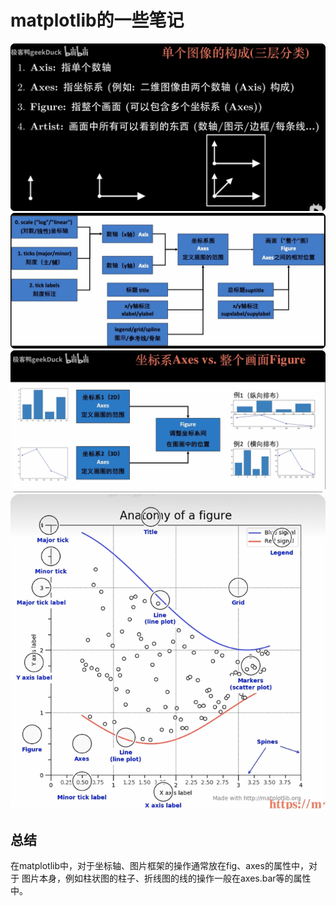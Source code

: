 # matplotlib的一些笔记
 ![img.png](../../../../../images/matplotlib_1.png)
![img.png](../../../../../images/matplotlib_2.png)
![img.png](../../../../../images/matplotlib_3.png)
![img.png](../../../../../images/matplotlib_4.png)

## 总结
在matplotlib中，对于坐标轴、图片框架的操作通常放在fig、axes的属性中，对于
图片本身，例如柱状图的柱子、折线图的线的操作一般在axes.bar等的属性中。